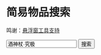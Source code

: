 # 简易物品搜索

鸣谢：[悬浮窗工具支持](https://unpkg.cnpmjs.org/@thewakingsands/kit-tooltip@0.2.0/dist/example/auto.html)

<div>
<script src="https://cdn.jsdelivr.net/npm/@thewakingsands/kit-tooltip/dist/bundle.js"></script>
<script src="/js/search.js" defer></script>
<style type="text/css">
#demo>span:hover {
  color: #00f;
  background: #0ff;
  cursor: default;
}
</style>
<script>
</script>

<input id="itemsearch" value='酒神杖·究极' onkeydown="Enter(event)" >
<button type="button" onclick="ItemSearch()" >搜索</button>

<p id="itemresult"></p>
</div>

